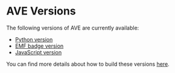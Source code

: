 AVE Versions
============
The following versions of AVE are currently available:

* [Python version](/docs/python.md)
* [EMF badge version](/docs/emf.md)
* [JavaScript version](/docs/javascript.md)

You can find more details about how to build these versions [here](/docs/build.md).
